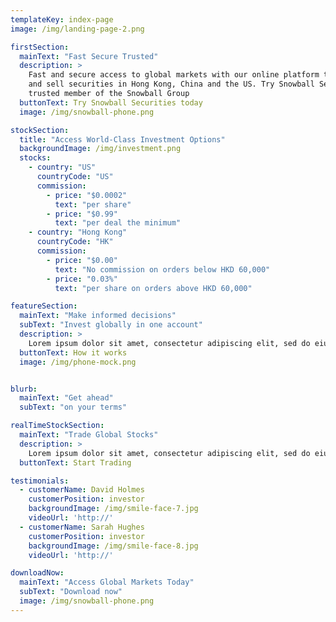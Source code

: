 ```yaml
---
templateKey: index-page
image: /img/landing-page-2.png

firstSection:
  mainText: "Fast Secure Trusted"
  description: >
    Fast and secure access to global markets with our online platform that allows you to buy
    and sell securities in Hong Kong, China and the US. Try Snowball Securities today - a
    trusted member of the Snowball Group
  buttonText: Try Snowball Securities today
  image: /img/snowball-phone.png

stockSection:
  title: "Access World-Class Investment Options"
  backgroundImage: /img/investment.png
  stocks:
    - country: "US"
      countryCode: "US"
      commission:
        - price: "$0.0002"
          text: "per share"
        - price: "$0.99"
          text: "per deal the minimum"
    - country: "Hong Kong"
      countryCode: "HK"
      commission:
        - price: "$0.00"
          text: "No commission on orders below HKD 60,000"
        - price: "0.03%"
          text: "per share on orders above HKD 60,000"

featureSection:
  mainText: "Make informed decisions"
  subText: "Invest globally in one account"
  description: >
    Lorem ipsum dolor sit amet, consectetur adipiscing elit, sed do eiusmod tempor. Excepteur sintticus occaecat cupidatat non proident, sunt in culpa qui officia deserunt mollit anim id est laborum.
  buttonText: How it works
  image: /img/phone-mock.png


blurb:
  mainText: "Get ahead"
  subText: "on your terms"

realTimeStockSection:
  mainText: "Trade Global Stocks"
  description: >
    Lorem ipsum dolor sit amet, consectetur adipiscing elit, sed do eiusmod tempor. Excepteur sintticus occaecat cupidatat non proident, sunt in culpa qui officia deserunt mollit anim id est laborum.
  buttonText: Start Trading

testimonials:
  - customerName: David Holmes
    customerPosition: investor
    backgroundImage: /img/smile-face-7.jpg
    videoUrl: 'http://'
  - customerName: Sarah Hughes
    customerPosition: investor
    backgroundImage: /img/smile-face-8.jpg
    videoUrl: 'http://'

downloadNow:
  mainText: "Access Global Markets Today"
  subText: "Download now"
  image: /img/snowball-phone.png
---
```

